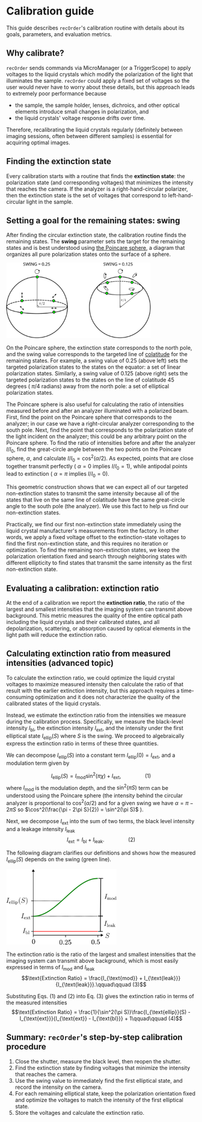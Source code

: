 # Calibration guide
This guide describes `recOrder`'s calibration routine with details about its goals, parameters, and evaluation metrics. 

## Why calibrate?

`recOrder` sends commands via MicroManager (or a TriggerScope) to apply voltages to the liquid crystals which modify the polarization of the light that illuminates the sample. `recOrder` could apply a fixed set of voltages so the user would never have to worry about these details, but this approach leads to extremely poor performance because

- the sample, the sample holder, lenses, dichroics, and other optical elements introduce small changes in polarization, and 
- the liquid crystals' voltage response drifts over time.

Therefore, recalibrating the liquid crystals regularly (definitely between imaging sessions, often between different samples) is essential for acquiring optimal images. 

## Finding the extinction state

Every calibration starts with a routine that finds the **extinction state**: the polarization state (and corresponding voltages) that minimizes the intensity that reaches the camera. If the analyzer is a right-hand-circular polarizer, then the extinction state is the set of voltages that correspond to left-hand-circular light in the sample. 

## Setting a goal for the remaining states: swing 

After finding the circular extinction state, the calibration routine finds the remaining states. The **swing** parameter sets the target for the remaining states and is best understood using [the Poincare sphere](https://en.wikipedia.org/wiki/Unpolarized_light#Poincar%C3%A9_sphere), a diagram that organizes all pure polarization states onto the surface of a sphere.

<img src="./images/poincare_swing.svg" height="200">

On the Poincare sphere, the extinction state corresponds to the north pole, and the swing value corresponds to the targeted line of [colatitude](https://en.m.wikipedia.org/wiki/File:Spherical_Coordinates_%28Colatitude,_Longitude%29.svg) for the remaining states. For example, a swing value of 0.25 (above left) sets the targeted polarization states to the states on the equator: a set of linear polarization states. Similarly, a swing value of 0.125 (above right) sets the targeted polarization states to the states on the line of colatitude 45 degrees ( $\pi$/4 radians) away from the north pole: a set of elliptical polarization states. 

The Poincare sphere is also useful for calculating the ratio of intensities measured before and after an analyzer illuminated with a polarized beam. First, find the point on the Poincare sphere that corresponds to the analyzer; in our case we have a right-circular analyzer corresponding to the south pole. Next, find the point that corresponds to the polarization state of the light incident on the analyzer; this could be any arbitrary point on the Poincare sphere. To find the ratio of intensities before and after the analyzer $I/I_0$, find the great-circle angle between the two points on the Poincare sphere, $\alpha$, and calculate $I/I_0 = \cos^2(\alpha/2)$. As expected, points that are close together transmit perfectly ( $\alpha = 0$ implies $I/I_0 = 1$), while antipodal points lead to extinction ( $\alpha = \pi$ implies $I/I_0 = 0$). 

This geometric construction shows that we can expect all of our targeted non-extinction states to transmit the same intensity because all of the states that live on the same line of colatitude have the same great-circle angle to the south pole (the analyzer). We use this fact to help us find our non-extinction states. 

Practically, we find our first non-extinction state immediately using the liquid crystal manufacturer's measurements from the factory. In other words, we apply a fixed voltage offset to the extinction-state voltages to find the first non-extinction state, and this requires no iteration or optimization. To find the remaining non-extinction states, we keep the polarization orientation fixed and search through neighboring states with different ellipticity to find states that transmit the same intensity as the first non-extinction state. 

## Evaluating a calibration: extinction ratio

At the end of a calibration we report the **extinction ratio**, the ratio of the largest and smallest intensities that the imaging system can transmit above background. This metric measures the quality of the entire optical path including the liquid crystals and their calibrated states, and all depolarization, scattering, or absorption caused by optical elements in the light path will reduce the extinction ratio. 

## Calculating extinction ratio from measured intensities (advanced topic)

To calculate the extinction ratio, we could optimize the liquid crystal voltages to maximize measured intensity then calculate the ratio of that result with the earlier extinction intensity, but this approach requires a time-consuming optimization and it does not characterize the quality of the calibrated states of the liquid crystals. 

Instead, we estimate the extinction ratio from the intensities we measure during the calibration process. Specifically, we measure the black-level intensity $I_{\text{bl}}$, the extinction intensity $I_{\text{ext}}$, and the intensity under the first elliptical state $I_{\text{ellip}}(S)$ where $S$ is the swing. We proceed to algebraically express the extinction ratio in terms of these three quantities.   

We can decompose $I_{\text{ellip}}(S)$ into a constant term $I_{\text{ellip}}(0) = I_{\text{ext}}$, and a modulation term given by 

$$I_{\text{ellip}}(S) = I_{\text{mod}}\sin^2(\pi\chi) + I_{\text{ext}},\qquad\qquad (1)$$
where $I_{\text{mod}}$ is the modulation depth, and the $\sin^2(\pi S)$ term can be understood using the Poincare sphere (the intensity behind the circular analyzer is proportional to $\cos^2(\alpha/2)$ and for a given swing we have $\alpha = \pi - 2\pi S$ so $\cos^2(\frac{\pi - 2\pi S}{2}) = \sin^2(\pi S)$ ).

Next, we decompose $I_{\text{ext}}$ into the sum of two terms, the black level intensity and a leakage intensity $I_{\text{leak}}$
$$I_{\text{ext}} = I_{\text{bl}} + I_{\text{leak}}.\qquad\qquad (2)$$

The following diagram clarifies our definitions and shows how the measured $I_{\text{ellip}}(S)$ depends on the swing (green line).

<img src="./images/modulation.png" height="200">

The extinction ratio is the ratio of the largest and smallest intensities that the imaging system can transmit above background, which is most easily expressed in terms of $I_{\text{mod}}$ and $I_{\text{leak}}$
$$\text{Extinction Ratio} = \frac{I_{\text{mod}} + I_{\text{leak}}}{I_{\text{leak}}}.\qquad\qquad (3)$$

Substituting Eqs. (1) and (2) into Eq. (3) gives the extinction ratio in terms of the measured intensities
$$\text{Extinction Ratio} = \frac{1}{\sin^2(\pi S)}\frac{I_{\text{ellip}}(S) - I_{\text{ext}}}{I_{\text{ext}} - I_{\text{bl}}} + 1\qquad\qquad (4)$$

## Summary: `recOrder`'s step-by-step calibration procedure
1. Close the shutter, measure the black level, then reopen the shutter. 
2. Find the extinction state by finding voltages that minimize the intensity that reaches the camera. 
3. Use the swing value to immediately find the first elliptical state, and record the intensity on the camera. 
4. For each remaining elliptical state, keep the polarization orientation fixed and optimize the voltages to match the intensity of the first elliptical state. 
5. Store the voltages and calculate the extinction ratio. 